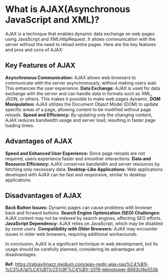 # What is AJAX(Asynchronous JavaScript and XML)?

AJAX is a technique that enables dynamic data exchange on web pages using JavaScript and XMLHttpRequest. It allows communication with the server without the need to reload entire pages. Here are the key features and pros and cons of AJAX:

## Key Features of AJAX

**Asynchronous Communication:** AJAX allows web browsers to communicate with the server asynchronously, without making users wait. This enhances the user experience.
**Data Exchange:** AJAX is used for data exchange with the server and can handle data in formats such as XML, JSON, or others. This makes it possible to make web pages dynamic.
**DOM Manipulation:** AJAX utilizes the Document Object Model (DOM) to update specific areas of a page, allowing content to be modified without page reloads.
**Speed and Efficiency:** By updating only the changing content, AJAX reduces bandwidth usage and server load, resulting in faster page loading times.

## Advantages of AJAX

**Speed and Enhanced User Experience:** Since page reloads are not required, users experience faster and smoother interactions.
**Data and Resource Efficiency:** AJAX conserves bandwidth and server resources by fetching only necessary data.
**Desktop-Like Applications:** Web applications developed with AJAX can be fast and responsive, similar to desktop applications.

## Disadvantages of AJAX

**Back Button Issues:** Dynamic pages can cause problems with browser back and forward buttons.
**Search Engine Optimization (SEO) Challenges:** AJAX content may not be indexed by search engines, affecting SEO efforts.
**JavaScript Dependency:** AJAX relies on JavaScript, which may be disabled by some users.
**Compatibility with Older Browsers:** AJAX may encounter issues in older web browsers, requiring additional workarounds.

In conclusion, AJAX is a significant technique in web development, but its usage should be carefully planned, considering its advantages and disadvantages.

**Ref:** https://rabiayilmazz.medium.com/ajax-nedir-ajax-nas%C4%B1l-%C3%A7al%C4%B1%C5%9F%C4%B1r-2019-teknotower-6693cf4e552b
